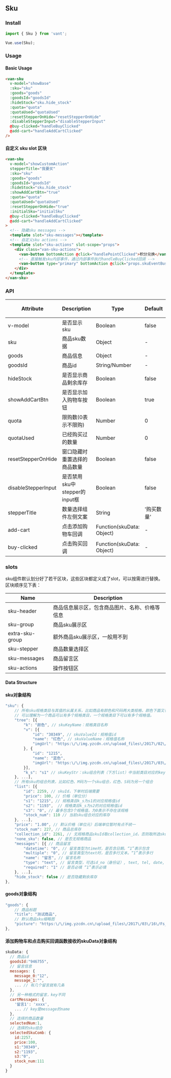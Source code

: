## Sku

### Install
```javascript
import { Sku } from 'vant';

Vue.use(Sku);
```

### Usage
#### Basic Usage

```html
<van-sku
  v-model="showBase"
  :sku="sku"
  :goods="goods"
  :goodsId="goodsId"
  :hideStock="sku.hide_stock"
  :quota="quota"
  :quotaUsed="quotaUsed"
  :resetStepperOnHide="resetStepperOnHide"
  :disableStepperInput="disableStepperInput"
  @buy-clicked="handleBuyClicked"
  @add-cart="handleAddCartClicked"
/>
```

#### 自定义 sku slot 区块

```html
<van-sku
  v-model="showCustomAction"
  stepperTitle="我要买"
  :sku="sku"
  :goods="goods"
  :goodsId="goodsId"
  :hideStock="sku.hide_stock"
  :showAddCartBtn="true"
  :quota="quota"
  :quotaUsed="quotaUsed"
  :resetStepperOnHide="true"
  :initialSku="initialSku"
  @buy-clicked="handleBuyClicked"
  @add-cart="handleAddCartClicked"
>
  <!-- 隐藏sku messages -->
  <template slot="sku-messages"></template>
  <!-- 自定义sku actions -->
  <template slot="sku-actions" slot-scope="props">
    <div class="van-sku-actions">
      <van-button bottomAction @click="handlePointClicked">积分兑换</van-button>
      <!-- 直接触发sku内部事件，通过内部事件执行handleBuyClicked回调 -->
      <van-button type="primary" bottomAction @click="props.skuEventBus.$emit('sku:buy')">买买买</van-button>
    </div>
  </template>
</van-sku>
```

### API

| Attribute | Description | Type | Default | 必须 |
|-----------|-----------|-----------|-------------|-------------|
| v-model | 是否显示sku | Boolean | false |    是 |
| sku | 商品sku数据 | Object | - |    是 |
| goods | 商品信息 | Object | - |  是 |
| goodsId | 商品id | String/Number | - |  是 |
| hideStock | 是否显示商品剩余库存 | Boolean | false | 否 |
| showAddCartBtn | 是否显示加入购物车按钮 | Boolean | true |  否 |
| quota | 限购数(0表示不限购) | Number | 0 |  否 |
| quotaUsed | 已经购买过的数量 | Number | 0 |  否 |
| resetStepperOnHide | 窗口隐藏时重置选择的商品数量 | Boolean | false |  否 |
| disableStepperInput | 是否禁用sku中stepper的input框 | Boolean | false | 否 |
| stepperTitle | 数量选择组件左侧文案 | String | '购买数量' |  否 |
| add-cart | 点击添加购物车回调 | Function(skuData: Object) | - |  否 |
| buy-clicked | 点击购买回调 | Function(skuData: Object) | - |  否 |

### slots
sku组件默认划分好了若干区块，这些区块都定义成了slot，可以按需进行替换。区块顺序见下表：

| Name | Description | 
|-----------|-----------|
| sku-header | 商品信息展示区，包含商品图片、名称、价格等信息 |
| sku-group | 商品sku展示区 |
| extra-sku-group | 额外商品sku展示区，一般用不到 |
| sku-stepper | 商品数量选择区 |
| sku-messages | 商品留言区 |
| sku-actions | 操作按钮区 |

#### Data Structure
#### sku对象结构
```javascript
"sku": {
    // 所有sku规格类目与其值的从属关系，比如商品有颜色和尺码两大类规格，颜色下面又有红色和蓝色两个规格值。
    // 可以理解为一个商品可以有多个规格类目，一个规格类目下可以有多个规格值。
    "tree": [{ 
        "k": "颜色", // skuKeyName：规格类目名称 
        "v": [{
            "id": "30349", // skuValueId：规格值id 
            "name": "红色", // skuValueName：规格值名称 
            "imgUrl": "https:\/\/img.yzcdn.cn\/upload_files\/2017\/02\/21\/FjKTOxjVgnUuPmHJRdunvYky9OHP.jpg" // 规格类目图片，只有第一个规格类目可以定义图片
        }, {
            "id": "1215",
            "name": "蓝色",
            "imgUrl": "https:\/\/img.yzcdn.cn\/upload_files\/2017\/03\/16\/Fs_OMbSFPa183sBwvG_94llUYiLa.jpeg"
        }],
        "k_s": "s1" // skuKeyStr：sku组合列表（下方list）中当前类目对应的key值，value值会是从属于当前类目的一个规格值id 
    }, ...],
    // 所有sku的组合列表，比如红色、M码为一个sku组合，红色、S码为另一个组合
    "list": [{
        "id": 2259, // skuId，下单时后端需要
        "price": 100, // 价格（单位分）
        "s1": "1215", // 规格类目k_s为s1的对应规格值id
        "s2": "1193",  // 规格类目k_s为s2的对应规格值id
        "s3": "0", // 最多包含3个规格值，为0表示不存在该规格
        "stock_num": 110 // 当前sku组合对应的库存
    }, ...],
    "price": "1.00", // 默认价格（单位元）后端单位暂时有点不统一
    "stock_num": 227, // 商品总库存
    "collection_id": 2261, // 无规格商品skuId取collection_id，否则取所选sku组合对应的id
    "none_sku": false, // 是否无规格商品
    "messages": [{ // 商品留言
        "datetime": "0", // 留言类型为time时，是否含日期。“1”表示包含
        "multiple": "0", // 留言类型为text时，是否多行文本。“1”表示多行
        "name": "留言", // 留言名称
        "type": "text", // 留言类型，可选id_no（身份证）, text, tel, date, time, email
        "required": "1" // 是否必填 “1”表示必填
    }, ...],
    "hide_stock": false // 是否隐藏剩余库存
},
```

#### goods对象结构
```javascript
"goods": {
    // 商品标题
    "title": "测试商品", 
    // 默认商品sku缩略图
    "picture": "https:\/\/img.yzcdn.cn\/upload_files\/2017\/03\/16\/Fs_OMbSFPa183sBwvG_94llUYiLa.jpeg?imageView2\/2\/w\/100\/h\/100\/q\/75\/format\/webp"
},
```

#### 添加购物车和点击购买回调函数接收的skuData对象结构
```javascript
skuData: {
  // 商品id
  goodsId:"946755",
  // 留言信息
  messages: {
    message_0:"12",
    message_1:"",
    ... // 有几个留言就有几条
  },
  // 另一种格式的留言，key不同
  cartMessages: {
    '留言1': 'xxxx',
    ... // key是message的name
  },
  // 选择的商品数量
  selectedNum:1,
  // 选择的sku组合
  selectedSkuComb: {
    id:2257,
    price:100,
    s1:"30349",
    s2:"1193",
    s3:"0",
    stock_num:111
  }
}
```
